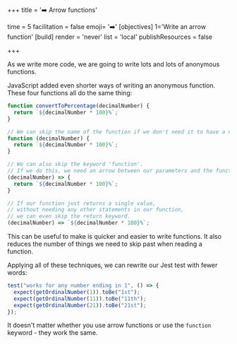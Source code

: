 +++
title = '➡️ Arrow functions'

time = 5
facilitation = false
emoji= '➡️'
[objectives]
    1='Write an arrow function'
[build]
  render = 'never'
  list = 'local'
  publishResources = false

+++

As we write more code, we are going to write lots and lots of anonymous functions.

JavaScript added even shorter ways of writing an anonymous function. These four functions all do the same thing:

```js
function convertToPercentage(decimalNumber) {
  return `${decimalNumber * 100}%`;
}
```

```js
// We can skip the name of the function if we don't need it to have a name.
function (decimalNumber) {
  return `${decimalNumber * 100}%`;
}
```

```js
// We can also skip the keyword 'function'.
// If we do this, we need an arrow between our parameters and the function body.
(decimalNumber) => {
  return `${decimalNumber * 100}%`;
}
```

```js
// If our function just returns a single value,
// without needing any other statements in our function,
// we can even skip the return keyword.
(decimalNumber) => `${decimalNumber * 100}%`;
```

This can be useful to make is quicker and easier to write functions. It also reduces the number of things we need to skip past when reading a function.

Applying all of these techniques, we can rewrite our Jest test with fewer words:

```js
test("works for any number ending in 1", () => {
  expect(getOrdinalNumber(1)).toBe("1st");
  expect(getOrdinalNumber(11)).toBe("11th");
  expect(getOrdinalNumber(21)).toBe("21st");
});
```

It doesn't matter whether you use arrow functions or use the `function` keyword - they work the same.
